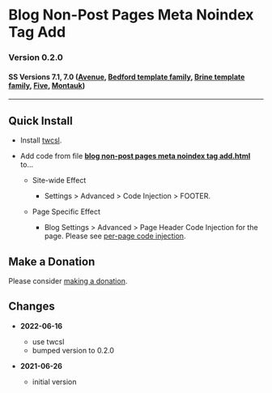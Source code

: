 # Blog Non-Post Pages Meta Noindex Tag Add

### Version 0.2.0

#### SS Versions 7.1, 7.0 ([Avenue][1], [Bedford template family][2], [Brine template family][3], [Five][4], [Montauk][5])

---

## Quick Install

* Install [twcsl][6].
  
* Add code from file **[blog non-post pages meta noindex tag add.html][7]**
  to...
  
  * Site-wide Effect
  
    * Settings > Advanced > Code Injection > FOOTER.
    
  * Page Specific Effect
  
    * Blog Settings > Advanced > Page Header Code Injection for the page. Please
      see [per-page code injection][8].

## Make a Donation

Please consider [making a donation][9].

## Changes

* **2022-06-16**

  * use twcsl
  * bumped version to 0.2.0
  
* **2021-06-26**

  * initial version

[1]: https://support.squarespace.com/hc/en-us/articles/205815498-Avenue-template
[2]: https://support.squarespace.com/hc/en-us/articles/205825968-Bedford-template-family
[3]: https://support.squarespace.com/hc/en-us/articles/212512738-Brine-template-family
[4]: https://support.squarespace.com/hc/en-us/articles/206544937-Five-template
[5]: https://support.squarespace.com/hc/en-us/articles/205815568-Montauk-template-family
[6]: https://github.com/tomsWebConsulting/twcsl#install-options
[7]: blog%20non-post%20pages%20meta%20noindex%20tag%20add.html#L1
[8]: https://support.squarespace.com/hc/en-us/articles/205815908-Using-code-injection#toc-per-page-code-injection
[9]: https://github.com/tomsWebConsulting/twcsl#make-a-donation
